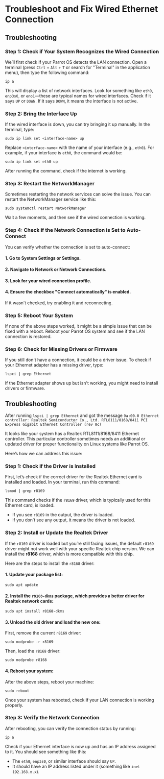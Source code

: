 # Troubleshoot and Fix Wired Ethernet Connection

## Troubleshooting

### Step 1: Check if Your System Recognizes the Wired Connection
We’ll first check if your Parrot OS detects the LAN connection. Open a terminal (press `Ctrl` + `Alt` + `T` or search for "Terminal" in the application menu), then type the following command:

```
ip a
```

This will display a list of network interfaces. Look for something like `eth0`, `enp3s0`, or `eno1`—these are typical names for wired interfaces. Check if it says `UP` or `DOWN`. If it says `DOWN`, it means the interface is not active.

### Step 2: Bring the Interface Up
If the wired interface is down, you can try bringing it up manually. In the terminal, type:

```
sudo ip link set <interface-name> up
```

Replace `<interface-name>` with the name of your interface (e.g., `eth0`). For example, if your interface is `eth0`, the command would be:

```
sudo ip link set eth0 up
```

After running the command, check if the internet is working.

### Step 3: Restart the NetworkManager
Sometimes restarting the network services can solve the issue. You can restart the NetworkManager service like this:

```
sudo systemctl restart NetworkManager
```

Wait a few moments, and then see if the wired connection is working.

### Step 4: Check if the Network Connection is Set to Auto-Connect
You can verify whether the connection is set to auto-connect:

#### 1. Go to **System Settings** or **Settings**.
#### 2. Navigate to **Network** or **Network Connections**.
#### 3. Look for your wired connection profile.
#### 4. Ensure the checkbox "Connect automatically" is enabled.

If it wasn't checked, try enabling it and reconnecting.

### Step 5: Reboot Your System
If none of the above steps worked, it might be a simple issue that can be fixed with a reboot. Reboot your Parrot OS system and see if the LAN connection is restored.

### Step 6: Check for Missing Drivers or Firmware
If you still don't have a connection, it could be a driver issue. To check if your Ethernet adapter has a missing driver, type:

```
lspci | grep Ethernet
```

If the Ethernet adapter shows up but isn't working, you might need to install drivers or firmware.

## Troubleshooting

After running `lspci | grep Ethernet` and got the message `0a:00.0 Ethernet controller: Realtek Semiconductor Co., Ltd. RTL8111/8168/8411 PCI Express Gigabit Ethernet Controller (rev 0c)`

It looks like your system has a Realtek RTL8111/8168/8411 Ethernet controller. This particular controller sometimes needs an additional or updated driver for proper functionality on Linux systems like Parrot OS.

Here’s how we can address this issue:

### Step 1: Check if the Driver is Installed
First, let’s check if the correct driver for the Realtek Ethernet card is installed and loaded. In your terminal, run this command:

```
lsmod | grep r8169
```

This command checks if the `r8169` driver, which is typically used for this Ethernet card, is loaded.

- If you see `r8169` in the output, the driver is loaded.
- If you don’t see any output, it means the driver is not loaded.

### Step 2: Install or Update the Realtek Driver
If the `r8169` driver is loaded but you’re still facing issues, the default `r8169` driver might not work well with your specific Realtek chip version. We can install the **r8168** driver, which is more compatible with this chip.

Here are the steps to install the `r8168` driver:

#### 1. **Update your package list:**

   ```
   sudo apt update
   ```

#### 2. **Install the `r8168-dkms` package**, which provides a better driver for Realtek network cards:

   ```
   sudo apt install r8168-dkms
   ```

#### 3. **Unload the old driver and load the new one:**

   First, remove the current `r8169` driver:

   ```
   sudo modprobe -r r8169
   ```

   Then, load the `r8168` driver:

   ```
   sudo modprobe r8168
   ```

#### 4. **Reboot your system:**
   
   After the above steps, reboot your machine:

   ```
   sudo reboot
   ```

Once your system has rebooted, check if your LAN connection is working properly.

### Step 3: Verify the Network Connection
After rebooting, you can verify the connection status by running:

```
ip a
```

Check if your Ethernet interface is now up and has an IP address assigned to it. You should see something like this:

- The `eth0`, `enp3s0`, or similar interface should say `UP`.
- It should have an IP address listed under it (something like `inet 192.168.x.x`).
